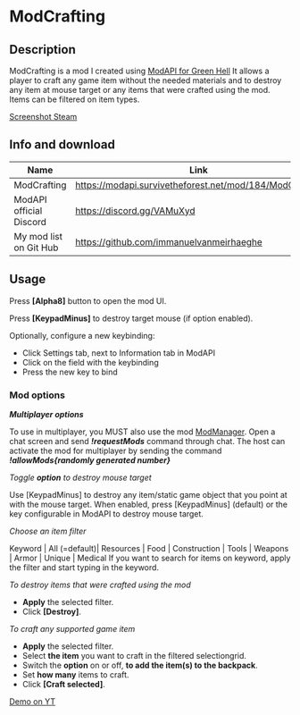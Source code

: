 # ModCrafting

## Description

ModCrafting is a mod I created using [ModAPI for Green Hell](https://modapi.survivetheforest.net/mods/game/GH/) 
It allows a player to craft any game item without the needed materials and to destroy any item at mouse target or any items that were crafted using the mod. Items can be filtered on item types.

[Screenshot Steam](https://steamuserimages-a.akamaihd.net/ugc/2063255229514334487/05E9BCF1651FFF2EEBB7C9784E90EDF6CE62A28C/?imw=5000&imh=5000&ima=fit&impolicy=Letterbox&imcolor=%23000000&letterbox=false)

## Info and download
| Name | Link |
|--|--|
|ModCrafting | https://modapi.survivetheforest.net/mod/184/ModCrafting|
|ModAPI official Discord | https://discord.gg/VAMuXyd |
|My mod list on Git Hub | https://github.com/immanuelvanmeirhaeghe|

## Usage

Press **[Alpha8]** button to open the mod UI.

Press **[KeypadMinus]** to destroy target mouse (if option enabled).

Optionally, configure a new keybinding:
- Click Settings tab, next to Information tab in ModAPI
- Click on the field with the keybinding
- Press the new key to bind

### Mod options

**_Multiplayer options_**

To use in multiplayer, you MUST also use the mod [ModManager](https://dev.azure.com/dragonlegion/ModManager).
Open a chat screen and send **_!requestMods_** command through chat.
The host can activate the mod for multiplayer by sending the command **_!allowMods{randomly generated number}_**

_Toggle **option** to destroy mouse target_

Use [KeypadMinus] to destroy any item/static game object that you point at with the mouse target.
When enabled, press [KeypadMinus] (default) or the key configurable in ModAPI to destroy mouse target.

_Choose an item filter_

Keyword | All (=default)| Resources | Food | Construction | Tools | Weapons | Armor | Unique | Medical
If you want to search for items on keyword, apply the filter and start typing in the keyword.

_To destroy items that were crafted using the mod_
- **Apply** the selected filter.
- Click **[Destroy]**.

_To craft any supported game item_

- **Apply** the selected filter.
- Select **the item** you want to craft in the filtered selectiongrid.
- Switch the **option** on or off, **to add the item(s) to the backpack**.
- Set **how many** items to craft.
- Click **[Craft selected]**.

[Demo on YT](https://youtu.be/uzk30zL8iio)
